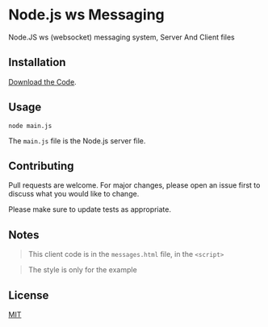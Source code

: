 # Node.js ws Messaging

Node.JS ws (websocket) messaging system, Server And Client files

## Installation

[Download the Code](https://github.com/duganla-dev/node-ws-messageing/archive/main.zip).


## Usage

```node
node main.js
```
The `main.js` file is the Node.js server  file.

## Contributing
Pull requests are welcome. For major changes, please open an issue first to discuss what you would like to change.

Please make sure to update tests as appropriate.

## Notes
> This client code is in the `messages.html` file, in the `<script>`

> The style is only for the example

## License
[MIT](https://choosealicense.com/licenses/mit/)
